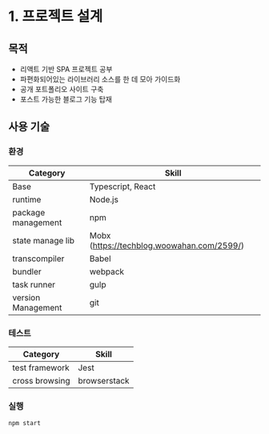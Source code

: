 # 1. 프로젝트 설계
## 목적
- 리액트 기반 SPA 프로젝트 공부
- 파편화되어있는 라이브러리 소스를 한 데 모아 가이드화
- 공개 포트폴리오 사이트 구축
- 포스트 가능한 블로그 기능 탑재

## 사용 기술
### 환경

| Category | Skill |
| -- | -- |
|Base | Typescript, React |
| runtime | Node.js |
| package management | npm |
|state manage lib | Mobx (https://techblog.woowahan.com/2599/) |
| transcompiler | Babel |
| bundler | webpack |
| task runner | gulp |
| version Management | git |


### 테스트

| Category | Skill |
| -- | -- |
| test framework | Jest |
| cross browsing | browserstack |


### 실행
```
npm start
```